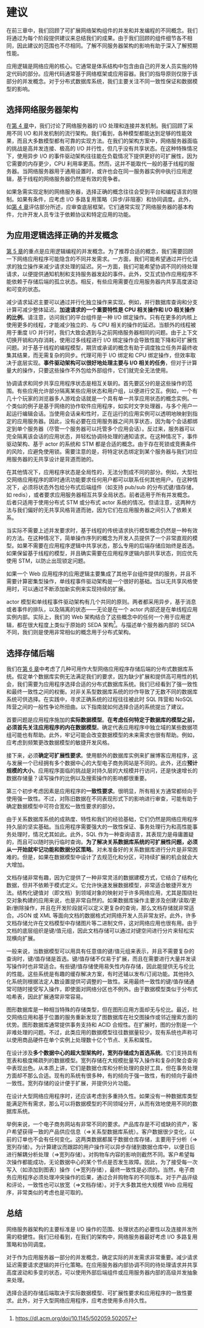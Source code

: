 # 建议

在前三章中，我们回顾了可扩展网络架构组件的并发和并发编程的不同概念。我们将通过为每个阶段提供建议来总结我们的成果。由于我们回顾的组件细节各不相同，因此建议的范围也不尽相同。了解不同服务器架构的影响有助于深入了解预期性能。

应用逻辑是网络应用的核心。它通常是体系结构中包含由自己的开发人员实施的特定代码的部分。应用代码通常基于网络框架或应用容器。我们的指导原则仅限于该部分的并发概念。对于分布式数据库系统，我们主要关注不同一致性保证和数据模型的影响。

## 选择网络服务器架构

在[第 4 章](webserver-architectures-for-highconcurrency.md)中，我们讨论了网络服务器的 I/O 处理和连接并发机制。我们回顾了采用不同 I/O 和并发机制的流行架构。我们看到，各种模型都能达到足够的性能效果，而且大多数模型都有可靠的实现方法。在我们的架构方案中，网络服务器面临的挑战是高并发连接、极高的 I/O 并行性，但几乎没有共享状态。在这种特殊情况下，使用异步 I/O 的事件驱动架构往往能在负载情况下提供更好的可扩展性，因为它需要的内存更少，CPU 利用率更高。然而，这并不能取代一般的基于线程的服务器。当网络服务器用于通用设置时，或许也会在同一服务器实例中执行应用逻辑，基于线程的网络服务器仍然是有效的竞争者。

如果急需实现定制的网络服务器，选择正确的概念往往会受到平台和编程语言的限制。如果有条件，应考虑 I/O 多路复用策略（异步/非阻塞）和协同调度。此外，如[第 4 章](webserver-architectures-for-highconcurrency.md)评估部分所述，应审查底层框架。它们通常实现了网络服务器的基本构件，允许开发人员专注于依赖协议和特定应用的功能。

## 为应用逻辑选择正确的并发概念

[第 5 章](concurrency-concepts-for-applications-and-business-logic.md)的重点是应用逻辑编程的并发概念。为了推荐合适的概念，我们需要回顾一下网络应用程序可能隐含的不同并发需求。一方面，我们可能希望通过并行化请求的独立操作来减少请求处理的延迟。另一方面，我们可能希望协调不同的待处理请求，以便提供通知机制和支持服务器发起的事件。此外，交互式协作应用程序不能依赖于存储后端的孤立状态。相反，有些应用需要在应用服务器内共享高度波动和可变的状态。

减少请求延迟主要可以通过并行化独立操作来实现。例如，并行数据库查询和分支计算可减少整体延迟。**加速请求的一个重要特性是 CPU 相关操作和 I/O 相关操作的比例**。请注意，访问我们的平台组件是一种 I/O 绑定操作。只有在更多的内核上使用更多的线程，才能减少独立的、与 CPU 相关的操作的延迟。当额外的线程被用于重度 I/O 并行时，我们大致会遇到与之前网络服务器相同的问题。由于上下文切换开销和内存消耗，使用过多线程进行 I/O 绑定操作会导致性能下降和可扩展性问题。对于基于线程的编程模型，期货或承诺的概念有助于调度独立任务并最终收集其结果，而无需复杂的同步。代理可用于 I/O 绑定和 CPU 绑定操作，但效率取决于底层实现。**事件驱动架构可以很好地处理主要与 I/O 相关的任务**，但对于计算量大的操作，只要这些操作不外包给外部组件，它们就完全无法使用。

协调请求和同步共享应用程序状态是相互关联的。首先要区分的是这些操作的范围。有些应用允许部分隔离某些应用状态和用户组，以便进行交互。例如，一个有几十个玩家的浏览器多人游戏会话就是一个具有单一共享应用状态的概念实例。一个类似的例子是基于网络的协作软件应用程序，如实时文字处理器，与多个用户一起运行编辑会话。当使用会话亲和性时，正在运行的应用实例可以透明地映射到指定的应用服务器。因此，没有必要在应用服务器之间共享状态，因为每个会话都绑定到单个服务器（尽管一个服务器可以托管多个应用会话）。反过来，服务器可以完全隔离该会话的应用状态，并轻松协调待处理的通知请求。在这种情况下，事件驱动架构、基于 actor 的系统和 STM 都是合适的概念。由于存在死锁或竞赛条件的风险，应避免使用锁。需要注意的是，将特定状态绑定到某个服务器与我们对应用服务器的无共享设计是背道而驰的。

在其他情况下，应用程序状态是全局性的，无法分割成不同的部分。例如，大型社交网络应用程序的即时通讯功能要求任何用户都可以联系任何其他用户。在这种情况下，必须将状态外包给分布式后端组件（如支持 pub/sub 的分布式键/值存储，如 redis），或者要求应用服务器相互共享全局状态。前者适用于所有并发概念。后者只适用于使用分布式 STM 或分布式 actor 系统的情况。但请注意，这两种方法与我们偏好的无共享风格背道而驰，因为它们在应用服务器之间引入了依赖关系。

当实际不需要上述并发要求时，基于线程的传统请求执行模型概念仍然是一种有效的方法。在这种情况下，简单操作序列的概念为开发人员提供了一个非常直观的模型。如果不需要在应用程序逻辑中共享状态，那么专用的后端存储应始终是首选。如果保留基于线程的模型，并且确实需要在应用程序逻辑内部共享状态，则应优先使用 STM，以防止出现锁定问题。

如果一个 Web 应用程序的应用逻辑主要集成了其他平台组件提供的服务，并且不需要计算密集型操作，单线程事件驱动架构是一个很好的基础。当以无共享风格使用时，可以通过不断添加新实例来实现持续的扩展。

actor 模型和单线程事件驱动架构有几个共同的原则。两者都采用异步，基于消息或者事件的排队，以及隔离的状态——无论是在一个 actor 内部还是在单线程应用实例内部。实际上，我们的 Web 架构结合了这些概念中的任何一个用于应用逻辑，都在很大程度上类似于原始的 SEDA 架构[^Wel01]。与描述单个服务器内部的 SEDA 不同，我们则是使用非常相似的概念用于分布式架构。

## 选择存储后端

我们在[第 6 章](concurrent-scalable-storage-backends.md)中考虑了几种可用作大型网络应用程序存储后端的分布式数据库系统。假定单个数据库实例无法满足我们的要求，因为缺少扩展和提供高可用性的机会，我们需要为应用程序选择合适的分布式数据库系统。我们已经看到了强一致性和最终一致性之间的权衡。对非关系型数据库系统的炒作导致了无数不同的数据库系统可供选择。在实践中，寻求正确系统的过程往往被此时 SQL 阵营和 NoSQL 阵营之间的一般性争论所扭曲。以下指南就如何选择合适的系统提出了建议。

首要问题是应用程序施加的**实际数据模型**。**在考虑任何特定于数据库的模型之前，必须首先关注应用程序的内在数据模型**。确定代表应用程序中独立域的某些数据项组可能也有帮助。此外，牢记可能会改变数据模型的未来需求也很有帮助。例如，应考虑到频繁更改数据模型的敏捷开发风格。

接下来，必须**确定可扩展性要求**。使用额外的数据库实例来扩展博客应用程序，这与发展一个已经拥有多个数据中心的大型电子商务网站是不同的。此外，还应**预计规模的大小**。应用程序面临的挑战是对持久层的大规模并行访问，还是快速增长的数据存储量？读写操作的比例以及搜索操作的影响都很重要。

第三个初步考虑因素是应用程序的**一致性要求**。很明显，所有相关方通常都倾向于使用强一致性。不过，对陈旧数据在不同表现形式下的影响进行审查，可能有助于确定数据模型中可符合宽松一致性要求的部分。

由于关系数据库系统的成熟度、特性和我们的经验基础，它们仍然是网络应用程序持久层的坚实基础。当应用程序需要强大的一致性保证、事务处理行为和高性能事务处理时，情况尤其如此。此外，SQL 作为一种查询语言，其表现力是毋庸置疑的，而且可以随时执行临时查询。**为了解决关系数据库系统的可扩展性问题，必须从一开始就牢记功能和数据分区策略**。对未准备好的关系数据库进行分片是非常困难的。但是，如果在数据模型中设计了去规范化和分区，可持续扩展的机会就会大大增加。

文档存储非常有趣，因为它提供了一种非常灵活的数据建模方式，它结合了结构化数据，但并不依赖于模式定义。它允许快速发展数据模型，非常适合敏捷开发方法。结构化键值对（即文档）到领域对象的映射对于许多网络应用，尤其是围绕社交对象构建的应用来说，也是非常自然的。如果数据库操作主要涉及创建/读取/更新/删除操作，并且在开发阶段就可以定义更复杂的查询，那么文档存储就非常适合。JSON 或 XML 等面向文档的数据格式对网络开发人员非常友好。此外，许多文档存储允许在文档模型中存储图片等二进制文件，这对网络应用也很有用。由于文档的底层组织是键/值元组，因此文档存储可以通过对键空间进行分片来轻松实现横向扩展。

一般来说，当数据模型可以用具有任意值的键/值元组来表示，并且不需要复杂的查询时，键/值存储是首选。键/值存储不仅易于扩展，而且在需要进行大量并发读写操作时也非常适合。有些键/值存储使用易失性内存存储，因此能提供无与伦比的性能。这些系统是有趣的缓存解决方案，有时还辅以发布/订阅功能。其他持久化系统则根据法定人数设置提供可调整的一致性。采用最终一致性的键/值存储通常可随时接受写入操作，即使面对网络分区也不例外。由于数据模型类似于分布式哈希表，因此扩展通常非常容易。

图形数据库是一种相当特殊的存储类型，但在图形应用方面却无与伦比。最近，社交网络应用和基于位置的服务重新发现了图数据库在社交图操作或邻近搜索方面的优势。图形数据库通常提供事务支持和 ACID 合规性。在扩展时，图的分割是一个非难处理的问题。不过，此类应用的数据模型往往数据量较少。现有系统也声称可以使用商品硬件在单个实例上处理数十亿个节点、关系和属性。

在设计涉及**多个数据中心的超大型架构时，宽列存储成为首选系统**。它们支持具有宽表和极度稀疏列的数据模型。宽列存储在大规模批量写入操作和复杂的聚合查询中表现出色。从本质上讲，它们是数据仓库和分析处理的良好工具，但在事务处理方面却不那么合适。现有的系统有很多种，有的倾向于强一致性，有的倾向于最终一致性。宽列存储的设计便于扩展，并提供分片功能。

在设计大型网络应用程序时，还应该考虑到多重持久性。如果没有一种数据库类型能满足所有需求，那么可以将数据模型的不同领域分开，从而有效地使用不同的数据库系统。

举例来说，一个电子商务网站有非常不同的要求。产品库存是不可或缺的资产，客户希望获得一致的产品供应信息（=>关系型数据库系统）。客户数据很少变化，以前的订单也不会有任何变化。这两类数据都属于数据仓库存储，主要用于分析（=>宽列存储）。为计算建议而跟踪的用户操作可以异步存储到数据仓库中，以便日后进行解耦分析处理（=>宽列存储）。对购物车内容的影响则截然不同。客户希望每次操作都能成功，无论数据中心的某个节点是否发生故障。因此，为了接受每一次写入（如添加到图表）操作（=>宽列存储），最终一致性是必须的。当然，电子商务应用程序必须处理冲突操作的后果，通过合并购物车的不同版本。对于产品评级和评论，一致性也可以放宽（=>文档存储）。对于大多数其他大规模 Web 应用程序，非常类似的考虑也是可取的。

## 总结

网络服务器架构的主要标准是 I/O 操作的范围、处理状态的必要性以及连接并发所需的稳健性。我们已经看到，在我们的架构中，网络服务器最好考虑 I/O 多路复用策略和协同调度。

对于作为应用服务器一部分的并发概念，确定实际的并发需求非常重要。减少请求延迟需要请求逻辑的并行化策略。在应用服务器内部协调不同的待处理请求并共享高度波动和多变的状态，可以使用外部后端组件或应用服务器内部的高级并发抽象来处理。

选择合适的存储后端取决于实际数据模型、可扩展性要求和应用程序的一致性要求。此外，对于大型网络应用程序，应考虑使用多点持久性。

[^Wel01]: https://dl.acm.org/doi/10.1145/502059.502057